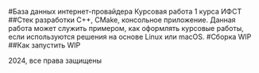 #База данных интернет-провайдера
Курсовая работа 1 курса ИФСТ
##Стек разработки
C++, CMake, консольное приложение. Данная работа может служить примером, как оформлять курсовые работы, если используются решения на основе Linux или macOS.
#Сборка
WIP
##Как запустить 
WIP

2024, все права защищены